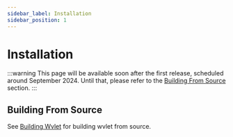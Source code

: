 ```yaml
---
sidebar_label: Installation
sidebar_position: 1
---
```


# Installation

:::warning
This page will be available soon after the first release, scheduled around September 2024. Until that, please refer to the [Building From Source](../development/build/) section.
:::


## Building From Source

See [Building Wvlet](../development/build) for building wvlet from source.
